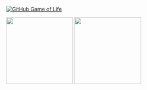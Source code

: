 [![GitHub Game of Life](https://github4life.herokuapp.com/Jord4563.gif)](https://github4life.herokuapp.com/Jord4563)

<p>
  <img height="180em" src="https://github-readme-stats.vercel.app/api?username=Jord4563" />
  <img height="180em" src="https://github-readme-stats-eight-theta.vercel.app/api/top-langs/?username=Jord4563&layout=compact&exclude_lang=ruby" />
</p>
